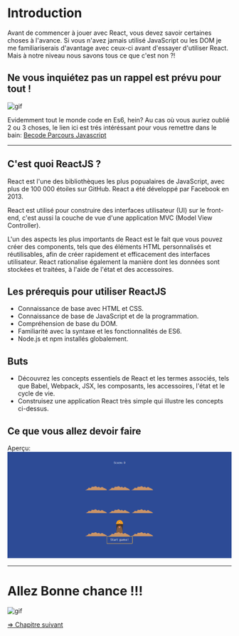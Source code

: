 # Introduction
Avant de commencer à jouer avec React, vous devez savoir certaines choses à l'avance. Si vous n'avez jamais utilisé JavaScript ou les DOM je me familiariserais d'avantage avec ceux-ci avant d'essayer d'utiliser React. Mais à notre niveau nous savons tous ce que c'est non ?!

## Ne vous inquiétez pas un rappel est prévu pour tout !

![gif](https://media.giphy.com/media/WpaVhEcp3Qo2TjwyI1/giphy.gif)


Evidemment tout le monde code en Es6, hein? Au cas où vous auriez oublié 2 ou 3 choses, le lien ici est trés intéréssant pour vous remettre dans le bain:
[Becode Parcours Javascript](https://github.com/becodeorg/CRL-Turing-3.11/tree/master/Parcours/04-Javascript)

---

## C'est quoi ReactJS ?

React est l'une des bibliothèques les plus popualaires de JavaScript, avec plus de 100 000 étoiles sur GitHub. React a été développé par Facebook en 2013.

React est utilisé pour construire des interfaces utilisateur (UI) sur le front-end, c'est aussi la couche de vue d'une application MVC (Model View Controller).

L'un des aspects les plus importants de React est le fait que vous pouvez créer des components, tels que des éléments HTML personnalisés et réutilisables, afin de créer rapidement et efficacement des interfaces utilisateur. React rationalise également la manière dont les données sont stockées et traitées, à l'aide de l'état et des accessoires.

## Les prérequis pour utiliser ReactJS

* Connaissance de base avec HTML et CSS.
* Connaissance de base de JavaScript et de la programmation.
* Compréhension de base du DOM.
* Familiarité avec la syntaxe et les fonctionnalités de ES6.
* Node.js et npm installés globalement.

## Buts
* Découvrez les concepts essentiels de React et les termes associés, tels que Babel, Webpack, JSX, les composants, les accessoires, l'état et le cycle de vie.
* Construisez une application React très simple qui illustre les concepts ci-dessus.

## Ce que vous allez devoir faire
Aperçu:
![Aperçu](./img/apercuresultat.png)

---

# Allez Bonne chance !!!

![gif](https://media.giphy.com/media/j1Xyt3DHfJcmk/giphy.gif)

[=> Chapitre suivant](02-DOM.md)